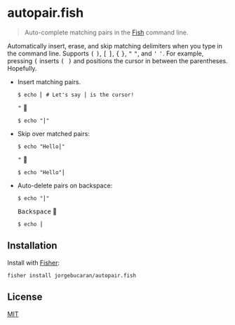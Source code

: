 # autopair.fish

> Auto-complete matching pairs in the [Fish](https://fishshell.com) command line.

Automatically insert, erase, and skip matching delimiters when you type in the command line.  Supports <samp>(</samp> <samp>)</samp>, <samp>[</samp> <samp>]</samp>, <samp>{</samp> <samp>}</samp>, <samp>"</samp> <samp>"</samp>, and <samp>'</samp> <samp>'</samp>. For example, pressing <samp>(</samp> inserts <samp>( )</samp> and positions the cursor in between the parentheses. Hopefully.

- Insert matching pairs.

  ```console
  $ echo ⎢ # Let's say ⎪ is the cursor!
  ```

  <kbd>"</kbd> 🥊

  ```console
  $ echo "⎪"
  ```

- Skip over matched pairs:

  ```console
  $ echo "Hello⎪"
  ```

  <kbd>"</kbd> 🥊

  ```console
  $ echo "Hello"⎪
  ```

- Auto-delete pairs on backspace:

  ```console
  $ echo "⎪"
  ```

  <kbd>Backspace</kbd> 🥊

  ```console
  $ echo ⎪
  ```

## Installation

Install with [Fisher](https://github.com/jorgebucaran/fisher):

```console
fisher install jorgebucaran/autopair.fish
```

## License

[MIT](LICENSE.md)

